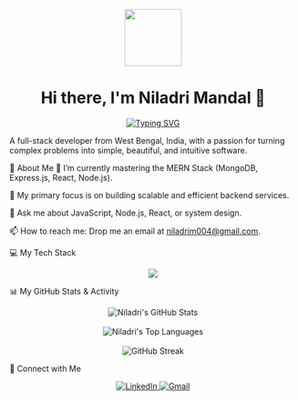 

<p align="center">
<img src="https://media.giphy.com/media/v1.Y2lkPTc5MGI3NjExejV1aGxyM2lmdWp0eXZ2c256aG55dWF3bWd6MXNldTNrb3Y1cmYwaSZlcD12MV9pbnRlcm5hbF9naWZfYnlfaWQmY3Q9Zw/RbDKaczqWovIugyJmW/giphy.gif" width="100px" />
</p>

<h1 align="center">
Hi there, I'm Niladri Mandal 👋
</h1>
<p align="center">
<a href="https://github.com/anuraghazra/readme-typing-svg">
<img src="https://readme-typing-svg.demolab.com?font=Fira+Code&weight=600&size=25&pause=1000&color=00BFFF&center=true&vCenter=true&width=435&lines=A+Passionate+MERN+Stack+Developer;Building+Scalable+Backend+Services;Always+Learning+and+Growing" alt="Typing SVG" />
</a>
</p>

A full-stack developer from West Bengal, India, with a passion for turning complex problems into simple, beautiful, and intuitive software.

🚀 About Me
🌱 I’m currently mastering the MERN Stack (MongoDB, Express.js, React, Node.js).

🔭 My primary focus is on building scalable and efficient backend services.

💬 Ask me about JavaScript, Node.js, React, or system design.

📫 How to reach me: Drop me an email at niladrim004@gmail.com.

💻 My Tech Stack
<p align="center">
<a href="https://skillicons.dev">
<img src="https://skillicons.dev/icons?i=html,css,tailwindcss,js,react,nodejs,express,mongodb,postgresql,c,cpp,git,vscode,vim&perline=7" />
</a>
</p>

📊 My GitHub Stats & Activity
<p align="center">
<img align="center" src="https://github-readme-stats.vercel.app/api?username=Niladrim14&show_icons=true&theme=tokyonight&hide_border=true&include_all_commits=true&count_private=true" alt="Niladri's GitHub Stats" />
<br><br>
<img align="center" src="https://github-readme-stats.vercel.app/api/top-langs/?username=Niladrim14&layout=compact&theme=tokyonight&hide_border=true" alt="Niladri's Top Languages" />
<br><br>
<img align="center" src="https://github-readme-streak-stats.herokuapp.com/?user=Niladrim14&theme=tokyonight&hide_border=true" alt="GitHub Streak" />
</p>

🔗 Connect with Me
<p align="center">
<a href="https://www.linkedin.com/in/niladri-mandal-71856a367/">
<img src="https://img.shields.io/badge/LinkedIn-0A66C2?style=for-the-badge&logo=linkedin&logoColor=white" alt="LinkedIn">
</a>
<a href="mailto:niladrim004@gmail.com">
<img src="https://img.shields.io/badge/Gmail-D14836?style=for-the-badge&logo=gmail&logoColor=white" alt="Gmail">
</a>
</p>
